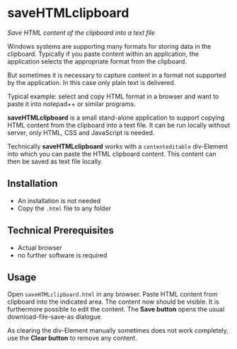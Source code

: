 
saveHTMLclipboard
=============

*Save HTML content of the clipboard into a text file*



Windows systems are supporting many formats for storing data in the clipboard. Typically if you paste content within an application, the application selects the appropriate format from the clipboard.

But sometimes it is necessary to capture content in a format not supported by the application. In this case only plain text is delivered.

Typical example: select and copy HTML format in a browser and want to paste it into notepad++ or similar programs.

**saveHTMLclipboard** is a small stand-alone application to support copying HTML content from the clipboard into a text file. It can be run locally without server, only HTML, CSS and JavaScript is needed.

Technically **saveHTMLclipboard** works with a `contenteditable` div-Element into which you can paste the HTML clipboard content. This content can then be saved as text file locally.

## Installation
* An installation is not needed
* Copy the `.html` file to any folder

## Technical Prerequisites
* Actual browser
* no further software is required

## Usage
Open `saveHTMLclipboard.html` in any browser. Paste HTML content from clipboard into the indicated area. The content now should be visible. It is furthermore possible to edit the content. The **Save button** opens the usual download-file-save-as dialogue.

As clearing the div-Element manually sometimes does not work completely, use the **Clear button** to remove any content.

